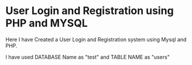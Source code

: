 # User Login and Registration using PHP and MYSQL
Here I have Created a User Login and Registration system using Mysql and PHP.

I have used DATABASE Name as "test" and TABLE NAME as "users"
